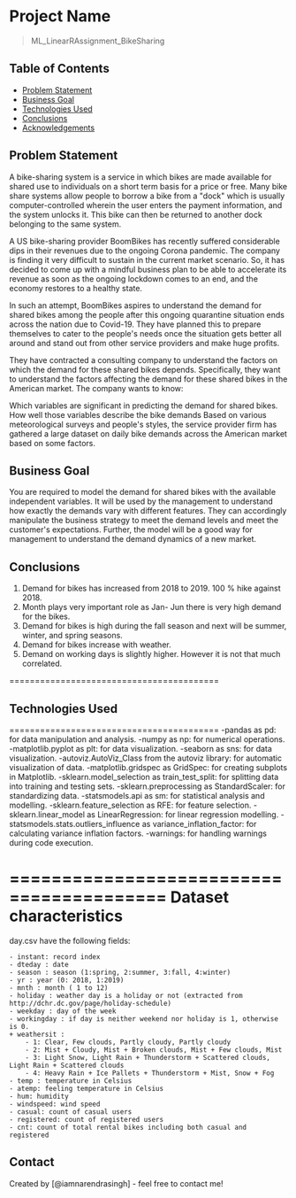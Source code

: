 # Project Name
> ML_LinearRAssignment_BikeSharing


## Table of Contents
* [Problem Statement](#general-information)
* [Business Goal](#business-goal)
* [Technologies Used](#technologies-used)
* [Conclusions](#conclusions)
* [Acknowledgements](#acknowledgements)

<!-- You can include any other section that is pertinent to your problem -->

## Problem Statement
A bike-sharing system is a service in which bikes are made available for shared use to individuals on a short term basis for a price or free. Many bike share systems allow people to borrow a bike from a "dock" which is usually computer-controlled wherein the user enters the payment information, and the system unlocks it. This bike can then be returned to another dock belonging to the same system.


A US bike-sharing provider BoomBikes has recently suffered considerable dips in their revenues due to the ongoing Corona pandemic. The company is finding it very difficult to sustain in the current market scenario. So, it has decided to come up with a mindful business plan to be able to accelerate its revenue as soon as the ongoing lockdown comes to an end, and the economy restores to a healthy state. 


In such an attempt, BoomBikes aspires to understand the demand for shared bikes among the people after this ongoing quarantine situation ends across the nation due to Covid-19. They have planned this to prepare themselves to cater to the people's needs once the situation gets better all around and stand out from other service providers and make huge profits.


They have contracted a consulting company to understand the factors on which the demand for these shared bikes depends. Specifically, they want to understand the factors affecting the demand for these shared bikes in the American market. The company wants to know:

Which variables are significant in predicting the demand for shared bikes.
How well those variables describe the bike demands
Based on various meteorological surveys and people's styles, the service provider firm has gathered a large dataset on daily bike demands across the American market based on some factors.



## Business Goal
You are required to model the demand for shared bikes with the available independent variables. It will be used by the management to understand how exactly the demands vary with different features. They can accordingly manipulate the business strategy to meet the demand levels and meet the customer's expectations. Further, the model will be a good way for management to understand the demand dynamics of a new market. 

<!-- You don't have to answer all the questions - just the ones relevant to your project. -->

## Conclusions
1.	Demand for bikes has increased from 2018 to 2019. 100 % hike against 2018.
2.	Month plays very important role as Jan- Jun there is very high demand for the bikes.
3.	Demand for bikes is high during the fall season and next will be summer, winter, and spring seasons.
4.	Demand for bikes increase with weather.
5.	Demand on working days is slightly higher. However it is not that much correlated.


<!-- You don't have to answer all the questions - just the ones relevant to your project. -->

=========================================
## Technologies Used
=========================================
	-pandas as pd: for data manipulation and analysis.
	-numpy as np: for numerical operations.
	-matplotlib.pyplot as plt: for data visualization.
	-seaborn as sns: for data visualization.
	-autoviz.AutoViz_Class from the autoviz library: for automatic visualization of data.
	-matplotlib.gridspec as GridSpec: for creating subplots in Matplotlib.
	-sklearn.model_selection as train_test_split: for splitting data into training and testing sets.
	-sklearn.preprocessing as StandardScaler: for standardizing data.
	-statsmodels.api as sm: for statistical analysis and modelling.
	-sklearn.feature_selection as RFE: for feature selection.
	-sklearn.linear_model as LinearRegression: for linear regression modelling.
	-statsmodels.stats.outliers_influence as variance_inflation_factor: for calculating variance inflation factors.
	-warnings: for handling warnings during code execution.

<!-- As the libraries versions keep on changing, it is recommended to mention the version of library used in this project -->



=========================================
Dataset characteristics
=========================================	
day.csv have the following fields:
	
	- instant: record index
	- dteday : date
	- season : season (1:spring, 2:summer, 3:fall, 4:winter)
	- yr : year (0: 2018, 1:2019)
	- mnth : month ( 1 to 12)
	- holiday : weather day is a holiday or not (extracted from http://dchr.dc.gov/page/holiday-schedule)
	- weekday : day of the week
	- workingday : if day is neither weekend nor holiday is 1, otherwise is 0.
	+ weathersit : 
		- 1: Clear, Few clouds, Partly cloudy, Partly cloudy
		- 2: Mist + Cloudy, Mist + Broken clouds, Mist + Few clouds, Mist
		- 3: Light Snow, Light Rain + Thunderstorm + Scattered clouds, Light Rain + Scattered clouds
		- 4: Heavy Rain + Ice Pallets + Thunderstorm + Mist, Snow + Fog
	- temp : temperature in Celsius
	- atemp: feeling temperature in Celsius
	- hum: humidity
	- windspeed: wind speed
	- casual: count of casual users
	- registered: count of registered users
	- cnt: count of total rental bikes including both casual and registered
	
## Contact
Created by [@iamnarendrasingh] - feel free to contact me!


<!-- Optional -->
<!-- ## License -->
<!-- This project is open source and available under the [... License](). -->

<!-- You don't have to include all sections - just the one's relevant to your project -->